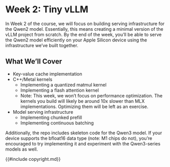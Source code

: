 # Week 2: Tiny vLLM

In Week 2 of the course, we will focus on building serving infrastructure for the Qwen2 model. Essentially, this means creating a minimal version of the vLLM project from scratch. By the end of the week, you’ll be able to serve the Qwen2 model efficiently on your Apple Silicon device using the infrastructure we’ve built together.

## What We’ll Cover

* Key-value cache implementation
* C++/Metal kernels
    * Implementing a quantized matmul kernel
    * Implementing a flash attention kernel
    * Note: This week, we won’t focus on performance optimization. The kernels you build will likely be around 10x slower than MLX implementations. Optimizing them will be left as an exercise.
* Model serving infrastructure
    * Implementing chunked prefill
    * Implementing continuous batching

Additionally, the repo includes skeleton code for the Qwen3 model. If your device supports the bfloat16 data type (note: M1 chips do not), you’re encouraged to try implementing it and experiment with the Qwen3-series models as well.

{{#include copyright.md}}

<!--
https://github.com/ml-explore/mlx/blob/main/mlx/backend/cpu/quantized.cpp
https://github.com/vllm-project/vllm/blob/main/vllm/model_executor/layers/linear.py
MLX uses INT4 W4A16
https://ml-explore.github.io/mlx/build/html/dev/extensions.html
https://github.com/ggml-org/llama.cpp/blob/master/ggml/src/ggml-metal/ggml-metal.metal
https://github.com/ml-explore/mlx/blob/main/mlx/backend/metal/kernels/quantized.h#L962

pdm run ./build_ext.sh

speculative decoding
prefill and decode separation
quantized kv cache
Assert return data type

https://github.com/ml-explore/mlx/blob/main/mlx/backend/metal/kernels/sdpa_vector.h
https://github.com/philipturner/metal-flash-attention
https://github.com/ml-explore/mlx/blob/main/mlx/backend/metal/kernels/steel/attn/kernels/steel_attention.h
https://triton-lang.org/main/getting-started/tutorials/06-fused-attention.html
https://github.com/ml-explore/mlx/blob/main/mlx/backend/metal/kernels/sdpa_vector.h

attention mask why
https://www.shashankshekhar.com/blog/apple-metal-vs-nvidia-cuda
https://arxiv.org/pdf/2308.16369

padding
https://huggingface.co/docs/transformers/pad_truncation

https://siboehm.com/articles/22/CUDA-MMM
https://github.com/ggml-org/llama.cpp/blob/master/ggml/src/ggml-metal/ggml-metal.metal

pdm run batch-main --solution ref --model qwen2-7b --prefill-step 16
-->
